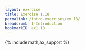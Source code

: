 ```yaml
---
layout: exercise
title: Exercise 1.18
permalink: /intro-exercises/ex_18/
breadcrumb: 1-Introduction
bookmarkID: ex1.18
---
```


{% include mathjax_support %}

